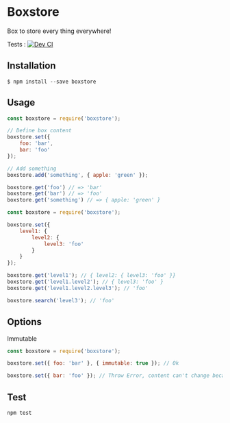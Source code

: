 # Boxstore

Box to store every thing everywhere!

Tests : [![Dev CI](https://github.com/kevinbalicot/boxstore/actions/workflows/dev.yml/badge.svg)](https://github.com/kevinbalicot/boxstore/actions/workflows/dev.yml)

## Installation

```
$ npm install --save boxstore 
```

## Usage

```javascript
const boxstore = require('boxstore');

// Define box content
boxstore.set({
    foo: 'bar',
    bar: 'foo'
});

// Add something
boxstore.add('something', { apple: 'green' });

boxstore.get('foo') // => 'bar'
boxstore.get('bar') // => 'foo'
boxstore.get('something') // => { apple: 'green' }
```

```javascript
const boxstore = require('boxstore');

boxstore.set({
    level1: {
        level2: {
            level3: 'foo'
        }
    }
});

boxstore.get('level1'); // { level2: { level3: 'foo' }}
boxstore.get('level1.level2'); // { level3: 'foo' }
boxstore.get('level1.level2.level3'); // 'foo'

boxstore.search('level3'); // 'foo'

```

## Options

Immutable

```javascript
const boxstore = require('boxstore');

boxstore.set({ foo: 'bar' }, { immutable: true }); // Ok

boxstore.set({ bar: 'foo' }); // Throw Error, content can't change because box is immutable
```

## Test

```
npm test
```
